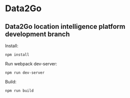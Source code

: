 # Data2Go
Data2Go location intelligence platform development branch
---

Install:
```
npm install
```
Run webpack dev-server:
```
npm run dev-server
```

Build:
```
npm run build
```
